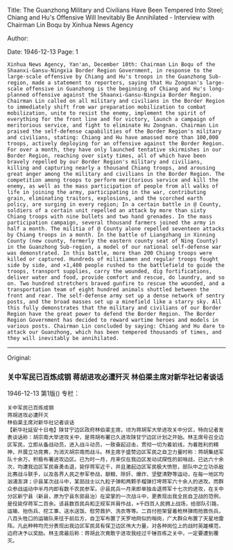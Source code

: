 Title: The Guanzhong Military and Civilians Have Been Tempered Into Steel; Chiang and Hu's Offensive Will Inevitably Be Annihilated - Interview with Chairman Lin Boqu by Xinhua News Agency

Author:

Date: 1946-12-13
Page: 1

    Xinhua News Agency, Yan'an, December 10th: Chairman Lin Boqu of the Shaanxi-Gansu-Ningxia Border Region Government, in response to the large-scale offensive by Chiang and Hu's troops in the Guanzhong Sub-region, made a statement to reporters, saying that Hu Zongnan's large-scale offensive in Guanzhong is the beginning of Chiang and Hu's long-planned offensive against the Shaanxi-Gansu-Ningxia Border Region. Chairman Lin called on all military and civilians in the Border Region to immediately shift from war preparation mobilization to combat mobilization, unite to resist the enemy, implement the spirit of everything for the front line and for victory, launch a campaign of meritorious service, and fight to eliminate Hu Zongnan. Chairman Lin praised the self-defense capabilities of the Border Region's military and civilians, stating: Chiang and Hu have amassed more than 100,000 troops, actively deploying for an offensive against the Border Region. For over a month, they have only launched tentative skirmishes in our Border Region, reaching over sixty times, all of which have been bravely repelled by our Border Region's military and civilians, killing and capturing nearly a thousand Chiang troops, and arousing great anger among the military and civilians in the Border Region. The competition among troops to perform meritorious service and kill the enemy, as well as the mass participation of people from all walks of life in joining the army, participating in the war, contributing grain, eliminating traitors, explosions, and the scorched earth policy, are surging in every region; In a certain battle in @ County, soldiers of a certain unit repelled an attack by more than sixty Chiang troops with nine bullets and two hand grenades. In the mass participation campaign, several thousand farmers joined the army in half a month. The militia of @ County alone repelled seventeen attacks by Chiang troops in a month. In the battle of Liangzhang in Xinning County (new county, formerly the eastern county seat of Ning County) in the Guanzhong Sub-region, a model of our national self-defense war was demonstrated. In this battle, more than 200 Chiang troops were killed or captured. Hundreds of militiamen and regular troops fought side by side, and ×1,400 people rushed to the battlefield to guide the troops, transport supplies, carry the wounded, dig fortifications, deliver water and food, provide comfort and rescue, do laundry, and so on. Two hundred stretchers braved gunfire to rescue the wounded, and a transportation team of eight hundred animals shuttled between the front and rear. The self-defense army set up a dense network of sentry posts, and the broad masses set up a minefield like a starry sky. All this fully demonstrates that the military and civilians of our Border Region have the great power to defend the Border Region. The Border Region Government has decided to reward wartime heroes and models in various posts. Chairman Lin concluded by saying: Chiang and Hu dare to attack our Guanzhong, which has been tempered thousands of times, and they will inevitably be annihilated.



<hr /> 

Original: 


### 关中军民已百炼成钢  蒋胡进攻必遭歼灭  林伯渠主席对新华社记者谈话

1946-12-13
第1版()
专栏：

    关中军民已百炼成钢
    蒋胡进攻必遭歼灭
    林伯渠主席对新华社记者谈话
    【新华社延安十日电】陕甘宁边区政府林伯渠主席，顷为蒋胡军大举进攻关中分区，特向记者发表谈话称：胡宗南大举进攻关中，是蒋胡布署已久进攻陕甘宁边区计划之开始。林主席号召全边区军民，立即从备战动员，进入战斗动员，一致奋起迎击，贯彻一切为着前线，为着胜利的精神，开展立功竞赛，为消灭胡宗南而战斗。林主席于盛赞边区军民之自卫力量时称：蒋胡集结军队十余万，积极布署进攻边区。已为时一月，月来仅在我边区发动试探性的前哨战，已达六十余次，均遭我边区军民奋勇击退，毙俘蒋军近千，并且激起边区军民极大愤怒，部队中之立功杀敌比赛战斗联手，以及各界人民之参军参战，献粮、除奸、爆炸、坚壁清野等运动，在每一地区均汹涌澎湃；＠县某次战斗中，某部战士以九粒子弹和两颗手榴弹打垮蒋军六十余人的进攻。而群众参战运动中半月内即有数千农民参军。＠县民兵一月来即单独击退蒋军十七次的进攻，在关中分区新宁县（新县，原为宁县东部县治）在梁掌的一次战斗中，更表现出我全民自卫战的范例，是役毙俘蒋军二百余。该县数百民兵和正规军并肩作战，×千四百人民拥上战场，给部队引路，运输、抬伤兵、挖工事、送水送饭、慰劳救护、洗衣等等。二百付担架冒着枪林弹雨抢救伤兵，八百头牲口的运输队来往于前后方，自卫军布置了天罗地网似的哨岗，广大群众布置了天星地雷阵。凡此种种均充分表现出我边区军民具有保卫边区伟大力量，对各种岗位上的战时英雄模范，边府决予以奖励。林主席最后称：蒋胡此次竟敢于进攻我经过千锤百练之关中，一定要遭到覆灭。
